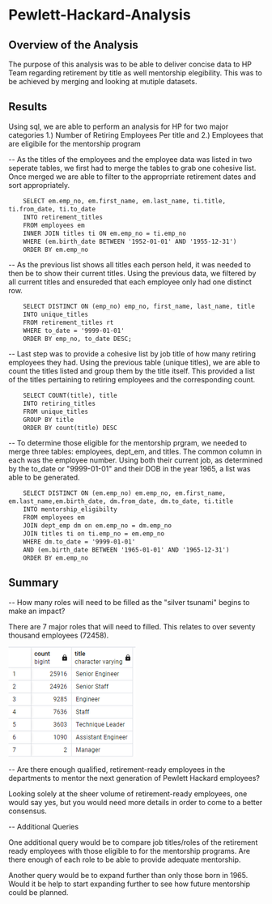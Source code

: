# Pewlett-Hackard-Analysis

## Overview of the Analysis 
The purpose of this analysis was to be able to deliver concise data to HP Team regarding retirement by title as well mentorship elegibility. This was to be achieved by merging and looking at mutiple datasets. 

## Results
Using sql, we are able to perform an analysis for HP for two major categories 1.) Number of Retiring Employees Per title and 2.) Employees that are eligibile for the mentorship program 

 -- As the titles of the employees and the employee data was listed in two seperate tables, we first had to merge the tables to grab one cohesive list. Once merged we are able to filter to the approprriate retirement dates and sort appropriately. 

        SELECT em.emp_no, em.first_name, em.last_name, ti.title, ti.from_date, ti.to_date
        INTO retirement_titles
        FROM employees em
        INNER JOIN titles ti ON em.emp_no = ti.emp_no
        WHERE (em.birth_date BETWEEN '1952-01-01' AND '1955-12-31')
        ORDER BY em.emp_no

-- As the previous list shows all titles each person held, it was needed to then be to show their current titles. Using the previous data, we filtered by all current titles and ensureded that each employee only had one distinct row. 

        SELECT DISTINCT ON (emp_no) emp_no, first_name, last_name, title
        INTO unique_titles
        FROM retirement_titles rt
        WHERE to_date = '9999-01-01'
        ORDER BY emp_no, to_date DESC;

-- Last step was to provide a cohesive list by job title of how many retiring employees they had. Using the previous table (unique titles), we are able to count the titles listed and group them by the title itself.  This provided a list of the titles pertaining to retiring employees and the corresponding count. 

        SELECT COUNT(title), title
        INTO retiring_titles
        FROM unique_titles
        GROUP BY title
        ORDER BY count(title) DESC

-- To determine those eligible for the mentorship prgram, we needed to merge three tables: employees, dept_em, and titles. The common column in each was the employee number. Using both their current job, as determined by the to_date or "9999-01-01" and their DOB in the year 1965, a list was able to be generated. 

        SELECT DISTINCT ON (em.emp_no) em.emp_no, em.first_name, em.last_name,em.birth_date, dm.from_date, dm.to_date, ti.title
        INTO mentorship_eligibilty
        FROM employees em
        JOIN dept_emp dm on em.emp_no = dm.emp_no
        JOIN titles ti on ti.emp_no = em.emp_no
        WHERE dm.to_date = '9999-01-01'
        AND (em.birth_date BETWEEN '1965-01-01' AND '1965-12-31')
        ORDER BY em.emp_no 



## Summary 

-- How many roles will need to be filled as the "silver tsunami" begins to make an impact?

There are 7 major roles that will need to filled. This relates to over seventy thousand employees (72458).

![Unique_Titles.PNG](Unique_Titles.PNG)

-- Are there enough qualified, retirement-ready employees in the departments to mentor the next generation of Pewlett Hackard employees?

Looking solely at the sheer volume of retirement-ready employees, one would say yes, but you would need more details in order to come to a better consensus. 

-- Additional Queries 

One additional query would be to compare job titles/roles of the retirement ready employees with those eligible to for the mentorship programs. Are there enough of each role to be able to provide adequate mentorship. 

Another query would be to expand further than only those born in 1965. Would it be help to start expanding further to see how future mentorship could be planned. 

